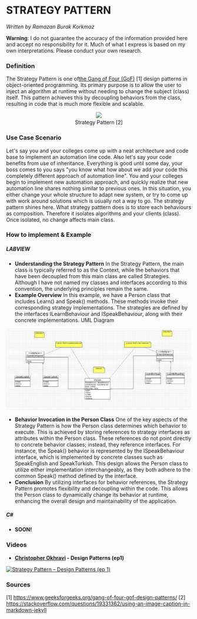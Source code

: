 # STRATEGY PATTERN
*Written by Ramazan Burak Korkmaz*

**Warning**: I do not guarantee the accuracy of the information provided here and accept no responsibility for it. Much of what I express is based on my own interpretations. Please conduct your own research.

### Definition
The Strategy Pattern is one of[the Gang of Four (GoF)](https://www.geeksforgeeks.org/gang-of-four-gof-design-patterns/) [1] design patterns in object-oriented programming. Its primary purpose is to allow the user to inject an algorithm at runtime without needing to change the subject (class) itself. This pattern achieves this by decoupling behaviors from the class, resulting in code that is much more flexible and scalable.
<center>
<img src="https://refactoring.guru/images/patterns/diagrams/strategy/solution.png?id=0813a174b29a2ed5902d321aba28e5fc">
</center>
<center>Strategy Pattern [2]</center>

### Use Case Scenario
Let's say you and your colleges come up with a neat architecture and code base to implement an automation line code. Also let's say your code benefits from use of inheritance. Everything is good until some day, your boss comes to you says "you know what how about we add your code this completely different approach of automation line". You and your colleges begin to implement new automation approach, and quickly realize that new automation line shares nothing similar to previous ones. In this situation, you either change your whole structure to adapt new system, or try to come up with work around solutions which is usually not a way to go. The strategy pattern shines here. What strategy patttern does is to store each behaviours as composition. Therefore it isolates algorithms and your clients (class). Once isolated, no change affects main class.


### How to implement & Example
##### LABVIEW
- **Understanding the Strategy Pattern**
In the Strategy Pattern, the main class is typically referred to as the Context, while the behaviors that have been decoupled from this main class are called Strategies. Although I have not named my classes and interfaces according to this convention, the underlying principles remain the same.
- **Example Overview**
In this example, we have a Person class that includes Learn() and Speak() methods. These methods invoke their corresponding strategy implementations. The strategies are defined by the interfaces ILearnBehaviour and ISpeakBehaviour, along with their concrete implementations.
UML Diagram

<center><img src="Related Images/UML Diagram.png"></center>

- **Behavior Invocation in the Person Class**
One of the key aspects of the Strategy Pattern is how the Person class determines which behavior to execute. This is achieved by storing references to strategy interfaces as attributes within the Person class.
These references do not point directly to concrete behavior classes; instead, they reference interfaces. For instance, the Speak() behavior is represented by the ISpeakBehaviour interface, which is implemented by concrete classes such as SpeakEnglish and SpeakTurkish. This design allows the Person class to utilize either implementation interchangeably, as they both adhere to the common Speak() method defined by the interface.
- **Conclusion**
By utilizing interfaces for behavior references, the Strategy Pattern promotes flexibility and decoupling within the code. This allows the Person class to dynamically change its behavior at runtime, enhancing the overall design and maintainability of the application. 

##### C#
- **SOON!**

### Videos

- **[Christopher Okhravi](https://www.youtube.com/@ChristopherOkhravi) - Design Patterns (ep1)**

[![Strategy Pattern – Design Patterns (ep 1)](https://img.youtube.com/vi/v9ejT8FO-7I/0.jpg)](https://www.youtube.com/watch?v=v9ejT8FO-7I "Strategy Pattern – Design Patterns (ep 1)")

### Sources
[1] https://www.geeksforgeeks.org/gang-of-four-gof-design-patterns/
[2] https://stackoverflow.com/questions/19331362/using-an-image-caption-in-markdown-jekyll




 

